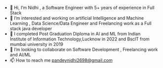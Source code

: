 - 👋 Hi, I’m Nidhi , a Software Engineer with 5+ years of experience in Full Stack
- 👀 I’m interested and working on artificial Intelligence and Machine Learning , Data Science/Data Engineer and Freelancing work as a Full stack java developer
- 🌱 I completed Post Graduation Diploma in AI and ML from Indian Institute of Information Technology,Lucknow in 2022 and BscIT from mumbai university in 2019
- 💞️ I’m looking to collaborate on Software Development , Freelancing work and AI/ML 
- 📫 How to reach me pandeynidhi2698@gmail.com

<!---
nidhipandey26/nidhipandey26 is a ✨ special ✨ repository because its `README.md` (this file) appears on your GitHub profile.
You can click the Preview link to take a look at your changes.
--->
